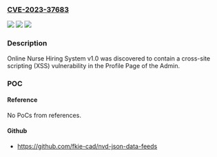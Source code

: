 ### [CVE-2023-37683](https://cve.mitre.org/cgi-bin/cvename.cgi?name=CVE-2023-37683)
![](https://img.shields.io/static/v1?label=Product&message=n%2Fa&color=blue)
![](https://img.shields.io/static/v1?label=Version&message=n%2Fa&color=blue)
![](https://img.shields.io/static/v1?label=Vulnerability&message=n%2Fa&color=brighgreen)

### Description

Online Nurse Hiring System v1.0 was discovered to contain a cross-site scripting (XSS) vulnerability in the Profile Page of the Admin.

### POC

#### Reference
No PoCs from references.

#### Github
- https://github.com/fkie-cad/nvd-json-data-feeds

